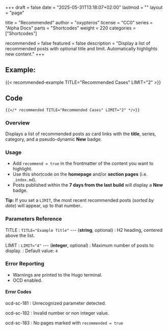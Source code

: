 +++
draft = false
date = "2025-05-31T13:18:07+02:00"
lastmod = ""
layout = "page"

title = "Recommended"
author = "oxypteros"
license = "CC0"
series = "Alpha Docs"
  parts = "Shortcodes"
  weight = 220
categories = ["Shortcodes"]

recommended = false
featured = false
description = "Display a list of recommended posts with optional title and limit. Automatically highlights new content."
+++
## Example: 
{{< recommended-example TITLE="Recommended Cases" LIMIT="2" >}}
## Code
``` go-html-template
{{</* recommended TITLE="Recommended Cases" LIMIT="2" */>}} 

```

### Overview
Displays a list of recommended posts as card links with the **title**, series, category, and a pseudo-dynamic **New** badge.

### Usage
- Add `recommend = true` in the frontmatter of the content you want to highlight.
- Use this shortcode on the **homepage** and/or **section pages** (i.e. `_index.md`).
- Posts published within the **7 days from the last build** will display a **New** badge.

**Tip:**  If you set a `LIMIT`, the most recent recommended posts (*sorted by date*) will appear, up to that number..


### Parameters Reference
TITLE
: `TITLE="Example Title"` --- (**string**, optional) 
: H2 heading, centered above the list.

LIMIT
: `LIMIT="4"` --- (**integer**, optional)
: Maximum number of posts to display.
: Default value: `4`

### Error Reporting
- Warnings are printed to the Hugo terminal.
- OCD enabled.

#### Error Codes
ocd-sc-181
: Unrecognized parameter detected.

ocd-sc-182
: Invalid number or non integer value.

ocd-sc-183
: No pages marked with `recommended = true`

